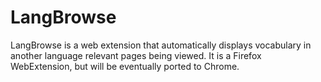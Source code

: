 # LangBrowse
LangBrowse is a web extension that automatically displays vocabulary in another language relevant pages being viewed. It is a Firefox WebExtension, but will be eventually ported to Chrome.

